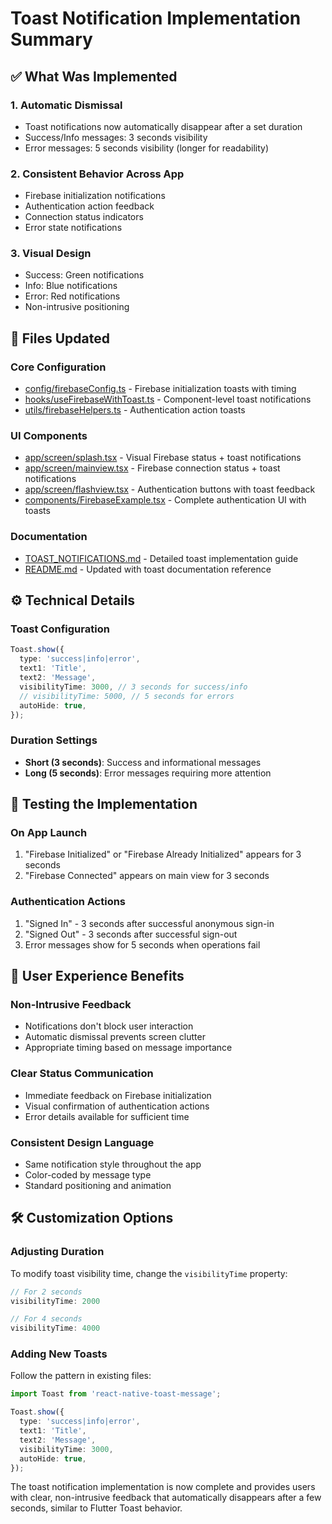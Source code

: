 # Toast Notification Implementation Summary

## ✅ What Was Implemented

### 1. Automatic Dismissal
- Toast notifications now automatically disappear after a set duration
- Success/Info messages: 3 seconds visibility
- Error messages: 5 seconds visibility (longer for readability)

### 2. Consistent Behavior Across App
- Firebase initialization notifications
- Authentication action feedback
- Connection status indicators
- Error state notifications

### 3. Visual Design
- Success: Green notifications
- Info: Blue notifications
- Error: Red notifications
- Non-intrusive positioning

## 📁 Files Updated

### Core Configuration
- [config/firebaseConfig.ts](file:///Users/wendevlife/ReactNativeProjects/LeARn/config/firebaseConfig.ts) - Firebase initialization toasts with timing
- [hooks/useFirebaseWithToast.ts](file:///Users/wendevlife/ReactNativeProjects/LeARn/hooks/useFirebaseWithToast.ts) - Component-level toast notifications
- [utils/firebaseHelpers.ts](file:///Users/wendevlife/ReactNativeProjects/LeARn/utils/firebaseHelpers.ts) - Authentication action toasts

### UI Components
- [app/screen/splash.tsx](file:///Users/wendevlife/ReactNativeProjects/LeARn/app/screen/splash.tsx) - Visual Firebase status + toast notifications
- [app/screen/mainview.tsx](file:///Users/wendevlife/ReactNativeProjects/LeARn/app/screen/mainview.tsx) - Firebase connection status + toast notifications
- [app/screen/flashview.tsx](file:///Users/wendevlife/ReactNativeProjects/LeARn/app/screen/flashview.tsx) - Authentication buttons with toast feedback
- [components/FirebaseExample.tsx](file:///Users/wendevlife/ReactNativeProjects/LeARn/components/FirebaseExample.tsx) - Complete authentication UI with toasts

### Documentation
- [TOAST_NOTIFICATIONS.md](file:///Users/wendevlife/ReactNativeProjects/LeARn/TOAST_NOTIFICATIONS.md) - Detailed toast implementation guide
- [README.md](file:///Users/wendevlife/ReactNativeProjects/LeARn/README.md) - Updated with toast documentation reference

## ⚙️ Technical Details

### Toast Configuration
```typescript
Toast.show({
  type: 'success|info|error',
  text1: 'Title',
  text2: 'Message',
  visibilityTime: 3000, // 3 seconds for success/info
  // visibilityTime: 5000, // 5 seconds for errors
  autoHide: true,
});
```

### Duration Settings
- **Short (3 seconds)**: Success and informational messages
- **Long (5 seconds)**: Error messages requiring more attention

## 🧪 Testing the Implementation

### On App Launch
1. "Firebase Initialized" or "Firebase Already Initialized" appears for 3 seconds
2. "Firebase Connected" appears on main view for 3 seconds

### Authentication Actions
1. "Signed In" - 3 seconds after successful anonymous sign-in
2. "Signed Out" - 3 seconds after successful sign-out
3. Error messages show for 5 seconds when operations fail

## 🎯 User Experience Benefits

### Non-Intrusive Feedback
- Notifications don't block user interaction
- Automatic dismissal prevents screen clutter
- Appropriate timing based on message importance

### Clear Status Communication
- Immediate feedback on Firebase initialization
- Visual confirmation of authentication actions
- Error details available for sufficient time

### Consistent Design Language
- Same notification style throughout the app
- Color-coded by message type
- Standard positioning and animation

## 🛠 Customization Options

### Adjusting Duration
To modify toast visibility time, change the `visibilityTime` property:
```typescript
// For 2 seconds
visibilityTime: 2000

// For 4 seconds
visibilityTime: 4000
```

### Adding New Toasts
Follow the pattern in existing files:
```typescript
import Toast from 'react-native-toast-message';

Toast.show({
  type: 'success|info|error',
  text1: 'Title',
  text2: 'Message',
  visibilityTime: 3000,
  autoHide: true,
});
```

The toast notification implementation is now complete and provides users with clear, non-intrusive feedback that automatically disappears after a few seconds, similar to Flutter Toast behavior.